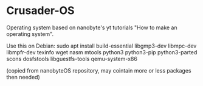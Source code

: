# Crusader-OS
Operating system based on nanobyte's yt tutorials "How to make an operating system". 


Use this on Debian:
sudo apt install build-essential libgmp3-dev libmpc-dev libmpfr-dev texinfo wget nasm mtools python3 python3-pip python3-parted scons dosfstools libguestfs-tools qemu-system-x86

(copied from nanobyteOS repository, may cointain more or less packages then needed)
